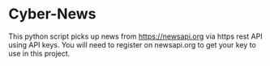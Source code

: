 # Cyber-News

This python script picks up news from https://newsapi.org via https rest API using API keys. You will need to register on newsapi.org to get your key to use in this project.
